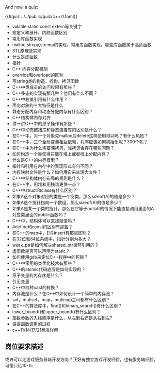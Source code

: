 And now, a _quiz_:

{{#quiz ../../public/quiz/c++/1.toml}}


- volatile static const extern等关键字
- 宏定义和展开、内联函数区别
- 常用库函数实现
- malloc,strcpy,strcmp的实现，常用库函数实现，哪些库函数属于高危函数
- STL原理及实现
- 什么是虚函数
- 指针
- C++ 内存分配机制
- override和overload的区别
- 写string类的构造，析构，拷贝函数
- C++中类成员的访问权限有那些？
- C++多态的实现有那几种？他们有什么不同？
- C++中右值引用有什么作用？
- 面向对象的三大特征是什么
- 静态分配内存和动态分配内存有什么区别？
- C++结构体内存对齐
- 讲一讲C++中的原子操作有那些？
- C++中动态链接库和静态连接库的区别是什么？
- 在C++中，对一个对象先malloc后delete这样使用可以吗？有什么风险？
- 在C++中，三个全局变量相互依赖，程序应该如何初始化呢？300个呢？
- 在C++中为什么需要深拷贝，浅拷贝会存在哪些问题？
- 如何构造一个类使得只能在堆上或者栈上分配内存？
- 什么是C++的内存模型？
- 指针和引用在内存中的表现形式有何不同？
- 内存映射文件是什么？如何用它来处理大文件？
- C++中结构体内存布局的规则是什么？
- 在C++中，用堆和用栈谁更快一点？
- C++中struct和class有什么区别？
- 如果A这个对象对应的类是一个空类，那么sizeof(A)的值是多少？
- 如果A这个指针指向一个数组，那么sizeof(A)的值是多少？
- 如果A是某一个类的指针，那么在它等于nullptr的情况下能直接调用里面的A对应类里面的public函数吗？
- C++中，结构体可以直接赋值吗？
- #define和const的区别有那些？
- 在C++的map中，[]与insert有那些区别？
- 在32位和64位系统中，指针分别为多大？
- weak_ptr是如何解决shared_ptr循环引用的？
- 虚函数是否可以声明为static？
- 如何使用gdb来定位C++程序中的死锁？
- C++中常用的类优化技术有那些？
- C++的atomic代码底层是如何实现的？
- 原子变量的内存序是什么？
- 引用变量
- C++中四种cast的转换？
- 内存池是什么？在C++中如何设计一个简单的内存池？
- set，mutiset，map，mutimap之间都有什么区别？
- 在C++的算法库中，find()和binary_search()有什么区别？
- lower_bound()和upper_bound()有什么区别？
- 函数参数的入栈顺序是什么，从左到右还是从右到左?
- 讲讲函数调用的过程
- c++11/14/17/21标准详解

## 岗位要求描述

或许可以走游戏服务器端开发方向？正好有独立游戏开发经验，也有服务端经验，可惜只给10-15
